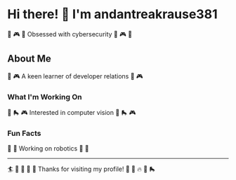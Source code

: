 # Hi there! 👋 I'm andantreakrause381

🏸 🎮 🎱 Obsessed with cybersecurity 🏸 🎮 🎱

## About Me
🎷 🎮 A keen learner of developer relations 🎷 🎮

### What I'm Working On
🏏 🛼 🎮 Interested in computer vision 🏏 🛼 🎮

### Fun Facts
🏓 🏸 Working on robotics 🏓 🏸

---
🏄 🏓 🎾 🎯 🎯 Thanks for visiting my profile! 🏒 🌈 🔥 🌟 🛼
